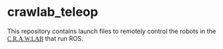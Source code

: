 # crawlab_teleop   
This repository contains launch files to remotely control the robots in the [<span style="font-family: 'Fugaz One', cursive;">C.R.A.W.LAB</span>](http://www.ucs.louisiana.edu/~jev9637/) that run ROS.